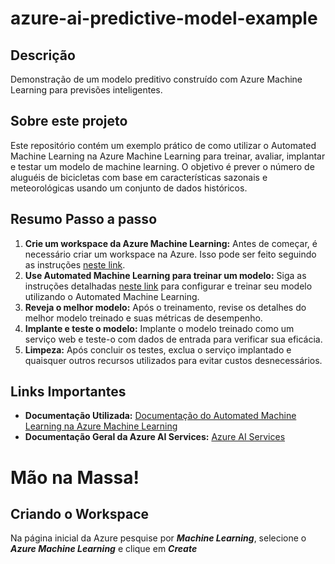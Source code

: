 # azure-ai-predictive-model-example

## Descrição
Demonstração de um modelo preditivo construído com Azure Machine Learning para previsões inteligentes.

## Sobre este projeto
Este repositório contém um exemplo prático de como utilizar o Automated Machine Learning na Azure Machine Learning para treinar, avaliar, implantar e testar um modelo de machine learning. O objetivo é prever o número de aluguéis de bicicletas com base em características sazonais e meteorológicas usando um conjunto de dados históricos.

## Resumo Passo a passo
1. **Crie um workspace da Azure Machine Learning:** Antes de começar, é necessário criar um workspace na Azure. Isso pode ser feito seguindo as instruções [neste link](https://aka.ms/ai900-auto-ml).
2. **Use Automated Machine Learning para treinar um modelo:** Siga as instruções detalhadas [neste link](https://aka.ms/ai900-auto-ml) para configurar e treinar seu modelo utilizando o Automated Machine Learning.
3. **Reveja o melhor modelo:** Após o treinamento, revise os detalhes do melhor modelo treinado e suas métricas de desempenho.
4. **Implante e teste o modelo:** Implante o modelo treinado como um serviço web e teste-o com dados de entrada para verificar sua eficácia.
5. **Limpeza:** Após concluir os testes, exclua o serviço implantado e quaisquer outros recursos utilizados para evitar custos desnecessários.

## Links Importantes
- **Documentação Utilizada:** [Documentação do Automated Machine Learning na Azure Machine Learning](https://aka.ms/ai900-auto-ml)
- **Documentação Geral da Azure AI Services:** [Azure AI Services](https://aka.ms/ai900-azure-ai-services)


# Mão na Massa!

## Criando o Workspace
Na página inicial da Azure pesquise por ***Machine Learning***, selecione o ***Azure Machine Learning*** e clique em ***Create***
